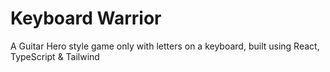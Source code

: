 # Keyboard Warrior

A Guitar Hero style game only with letters on a keyboard, built using React, TypeScript & Tailwind
